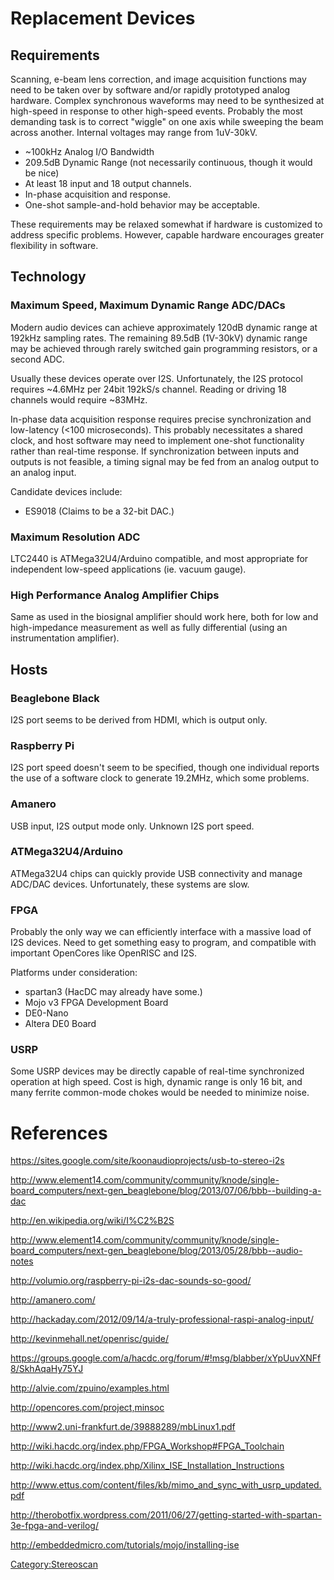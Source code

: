# Replacement Devices

## Requirements

Scanning, e-beam lens correction, and image acquisition functions may
need to be taken over by software and/or rapidly prototyped analog
hardware. Complex synchronous waveforms may need to be synthesized at
high-speed in response to other high-speed events. Probably the most
demanding task is to correct "wiggle" on one axis while sweeping the
beam across another. Internal voltages may range from 1uV-30kV.

-   \~100kHz Analog I/O Bandwidth
-   209.5dB Dynamic Range (not necessarily continuous, though it would
    be nice)
-   At least 18 input and 18 output channels.
-   In-phase acquisition and response.
-   One-shot sample-and-hold behavior may be acceptable.

These requirements may be relaxed somewhat if hardware is customized to
address specific problems. However, capable hardware encourages greater
flexibility in software.

## Technology

### Maximum Speed, Maximum Dynamic Range ADC/DACs

Modern audio devices can achieve approximately 120dB dynamic range at
192kHz sampling rates. The remaining 89.5dB (1V-30kV) dynamic range may
be achieved through rarely switched gain programming resistors, or a
second ADC.

Usually these devices operate over I2S. Unfortunately, the I2S protocol
requires \~4.6MHz per 24bit 192kS/s channel. Reading or driving 18
channels would require \~83MHz.

In-phase data acquisition response requires precise synchronization and
low-latency (\<100 microseconds). This probably necessitates a shared
clock, and host software may need to implement one-shot functionality
rather than real-time response. If synchronization between inputs and
outputs is not feasible, a timing signal may be fed from an analog
output to an analog input.

Candidate devices include:

-   ES9018 (Claims to be a 32-bit DAC.)

### Maximum Resolution ADC

LTC2440 is ATMega32U4/Arduino compatible, and most appropriate for
independent low-speed applications (ie. vacuum gauge).

### High Performance Analog Amplifier Chips

Same as used in the biosignal amplifier should work here, both for low
and high-impedance measurement as well as fully differential (using an
instrumentation amplifier).

## Hosts

### Beaglebone Black

I2S port seems to be derived from HDMI, which is output only.

### Raspberry Pi

I2S port speed doesn't seem to be specified, though one individual
reports the use of a software clock to generate 19.2MHz, which some
problems.

### Amanero

USB input, I2S output mode only. Unknown I2S port speed.

### ATMega32U4/Arduino

ATMega32U4 chips can quickly provide USB connectivity and manage ADC/DAC
devices. Unfortunately, these systems are slow.

### FPGA

Probably the only way we can efficiently interface with a massive load
of I2S devices. Need to get something easy to program, and compatible
with important OpenCores like OpenRISC and I2S.

Platforms under consideration:

-   spartan3 (HacDC may already have some.)
-   Mojo v3 FPGA Development Board
-   DE0-Nano
-   Altera DE0 Board

### USRP

Some USRP devices may be directly capable of real-time synchronized
operation at high speed. Cost is high, dynamic range is only 16 bit, and
many ferrite common-mode chokes would be needed to minimize noise.

# References

<https://sites.google.com/site/koonaudioprojects/usb-to-stereo-i2s>

<http://www.element14.com/community/community/knode/single-board_computers/next-gen_beaglebone/blog/2013/07/06/bbb--building-a-dac>

<http://en.wikipedia.org/wiki/I%C2%B2S>

<http://www.element14.com/community/community/knode/single-board_computers/next-gen_beaglebone/blog/2013/05/28/bbb--audio-notes>

<http://volumio.org/raspberry-pi-i2s-dac-sounds-so-good/>

<http://amanero.com/>

<http://hackaday.com/2012/09/14/a-truly-professional-raspi-analog-input/>

<http://kevinmehall.net/openrisc/guide/>

<https://groups.google.com/a/hacdc.org/forum/#!msg/blabber/xYpUuvXNFf8/SkhAqaHy75YJ>

<http://alvie.com/zpuino/examples.html>

<http://opencores.com/project,minsoc>

<http://www2.uni-frankfurt.de/39888289/mbLinux1.pdf>

<http://wiki.hacdc.org/index.php/FPGA_Workshop#FPGA_Toolchain>

<http://wiki.hacdc.org/index.php/Xilinx_ISE_Installation_Instructions>

<http://www.ettus.com/content/files/kb/mimo_and_sync_with_usrp_updated.pdf>

<http://therobotfix.wordpress.com/2011/06/27/getting-started-with-spartan-3e-fpga-and-verilog/>

<http://embeddedmicro.com/tutorials/mojo/installing-ise>

[Category:Stereoscan](Category:Stereoscan)
